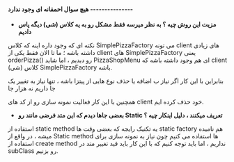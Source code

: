 #### هیچ سوال احمقانه ای وجود ندارد ---------------

- **مزیت این روش چیه ؟ به نظر میرسه فقط مشکل رو به یه کلاس (شی) دیگه پاس دادیم**

نکته ای که وجود داره اینه که کلاس SimplePizzaFactory می تونه client های زیادی داشته باشه ؛ ما تا الان فقط یکی از client های SimplePizzaFactory یعنی orderPizza() رو دیدیم ، اما شاید PizzaShopMenu ای هم وجود داشته باشه که client کلاس (شی) SimplePizzaFactory باشه.

بنابراین با این کار اگر نیاز ب اضافه یا حذف نوع هایی از پیتزا باشه ، تنها نیاز به تغییر یک جا داریم نه هزار جا

همچنین با این کار فعالیت نمونه سازی رو از کد های client خود حذف کرده ایم.

- **بعضی جاها دیدم که این متد فرضی مانند رو Static تعریف میکنند ، دلیل اینکار چیه ؟**

استفاده از static method یه تکنیک رایجه که بعضی وقت ها static factory هم نامیده میشه ، در واقع از Static method ها استفاده می کنیم چون نیاز به نمونه سازی برای استفاده از create method نداریم ، اما باید توجه کنیم که با این کار باید قید تغییر متد در subClass رو بزنیم.

